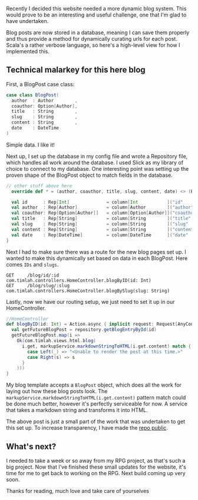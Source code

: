 Recently I decided this website needed a more dynamic blog system. This would prove to be an interesting and useful challenge, one that I'm glad to have undertaken.

Blog posts are now stored in a database, meaning I can save them properly and thus provide a method for dynamically curating urls for each post. Scala's a rather verbose language, so here's a high-level view for how I implemented this.

## Technical malarkey for this here blog

First, a BlogPost case class:
```scala
case class BlogPost(
  author  : Author        ,
  coauthor: Option[Author],
  title   : String        ,
  slug    : String        ,
  content : String        ,
  date    : DateTime
)
```

Simple data. I like it!

Next up, I set up the database in my config file and wrote a Repository file, which handles all work around the database. I used Slick as my library of choice to connect to my database. One interesting point was setting up the proven shape of the BlogPost object to match fields in the database.

```scala
// other stuff above here
  override def * = (author, coauthor, title, slug, content, date) <> (BlogPost.tupled, BlogPost.unapply)

  val id      : Rep[Int]              = column[Int           ]("id"       , O.AutoInc, O.PrimaryKey)
  val author  : Rep[Author]           = column[Author        ]("author"   )
  val coauthor: Rep[Option[Author]]   = column[Option[Author]]("coauthor" )
  val title   : Rep[String]           = column[String        ]("title"    )
  val slug    : Rep[String]           = column[String        ]("slug"     )
  val content : Rep[String]           = column[String        ]("content"  )
  val date    : Rep[DateTime]         = column[DateTime      ]("date"     )
}
```
Next I had to make sure there was a route for the new blog pages set up. I wanted to make this dynamically set based on data in each BlogPost. Here comes `IDs` and `slugs`.
```routes
GET     /blog/id/:id                com.timlah.controllers.HomeController.blogByID(id: Int)
GET     /blog/slug/:slug            com.timlah.controllers.HomeController.blogBySlug(slug: String)
```

Lastly, now we have our routing setup, we just need to set it up in our HomeController.
```scala
//HomeController
def blogByID(id: Int) = Action.async { implicit request: Request[AnyContent] =>
  val getFutureBlogPost = repository.getBlogEntryById(id)
  getFutureBlogPost.map(i =>
    Ok(com.timlah.views.html.blog(
      i.get, markupService.markdownStringToHTML(i.get.content) match {
        case Left(_) => "<Unable to render the post at this time.>"
        case Right(s) => s
      }
    )))
}
```

My blog template accepts a `BlogPost` object, which does all the work for laying out how these blog posts look. The `markupService.markdownStringToHTML(i.get.content)` pattern match could be done much better, however it's perfectly serviceable for now. A service that takes a markdown string and transforms it into HTML. 

The above post is just a small part of the work that was undertaken to get this set up. To increase transparency, I have made the [repo public](https://github.com/TimothyFothergill/timlah-portfolio).

## What's next?
I needed to take a week or so away from my RPG project, as that's such a big project. Now that I've finished these small updates for the website, it's time for me to get back to working on the RPG. Next build coming up very soon.

Thanks for reading, much love and take care of yourselves